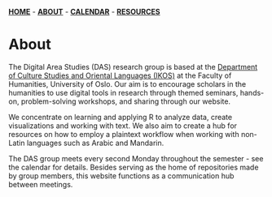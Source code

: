 [**HOME**](/index.md) - [**ABOUT**](/about.md) - [**CALENDAR**](calendar.md) - [**RESOURCES**](/resources.md)

# About

The Digital Area Studies (DAS) research group is based at the [Department of Culture Studies and Oriental Languages (IKOS)](https://www.hf.uio.no/ikos/english/research/) at the Faculty of Humanities, University of Oslo. Our aim is to encourage scholars in the humanities to use digital tools in research through themed seminars, hands-on, problem-solving workshops, and sharing through our website. 

We concentrate on learning and applying R to analyze data, create visualizations and working with text. We also aim to create a hub for resources on how to employ a plaintext workflow when working with non-Latin languages such as Arabic and Mandarin.

The DAS group meets every second Monday throughout the semester - see the calendar for details. Besides serving as the home of repositories made by group members, this website functions as a communication hub between meetings.
